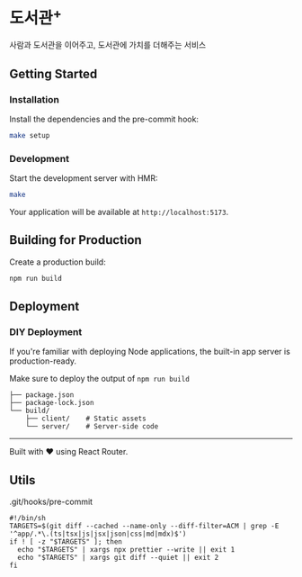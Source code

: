# 도서관<sup>+</sup>

사람과 도서관을 이어주고, 도서관에 가치를 더해주는 서비스

## Getting Started

### Installation

Install the dependencies and the pre-commit hook:

```bash
make setup
```

### Development

Start the development server with HMR:

```bash
make
```

Your application will be available at `http://localhost:5173`.

## Building for Production

Create a production build:

```bash
npm run build
```

## Deployment

### DIY Deployment

If you're familiar with deploying Node applications, the built-in app server is production-ready.

Make sure to deploy the output of `npm run build`

```
├── package.json
├── package-lock.json
└── build/
    ├── client/    # Static assets
    └── server/    # Server-side code
```

---

Built with ❤️ using React Router.

## Utils

.git/hooks/pre-commit
```pre-commit
#!/bin/sh
TARGETS=$(git diff --cached --name-only --diff-filter=ACM | grep -E '^app/.*\.(ts|tsx|js|jsx|json|css|md|mdx)$')
if ! [ -z "$TARGETS" ]; then
  echo "$TARGETS" | xargs npx prettier --write || exit 1
  echo "$TARGETS" | xargs git diff --quiet || exit 2
fi
```
